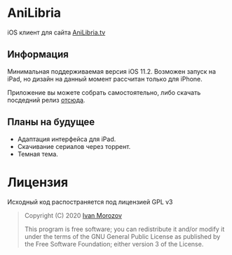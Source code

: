 # AniLibria
iOS клиент для сайта [AniLibria.tv](https://anilibria.tv/)

## Информация
Минимальная поддерживаемая версия iOS 11.2.
Возможен запуск на iPad, но дизайн на данный момент рассчитан только для iPhone.

Приложение вы можете собрать самостоятельно, либо скачать посдедний релиз [отсюда](https://github.com/anilibria/anilibria-ios/releases).

## Планы на будущее
- Адаптация интерфейса для iPad.
- Скачивание сериалов через торрент.
- Темная тема.

# Лицензия #
Исходный код распостраняется под лицензией GPL v3

> Copyright (C) 2020 [Ivan Morozov](https://github.com/Allui)
> 
> This program is free software; you can redistribute it and/or modify
> it under the terms of the GNU General Public License as published by
> the Free Software Foundation; either version 3 of the License.

